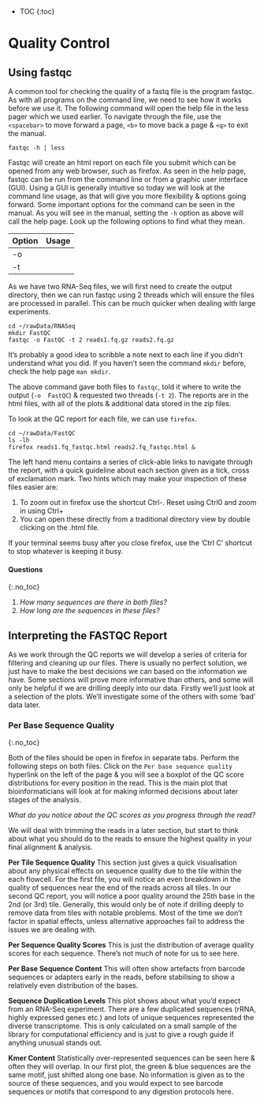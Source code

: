* TOC
{:toc}

# Quality Control

## Using fastqc

A common tool for checking the quality of a fastq file is the program fastqc.
As with all programs on the command line, we need to see how it works before we use it.
The following command will open the help file in the less pager which we used earlier.
To navigate through the file, use the `<spacebar>` to move forward a page, `<b>` to move back a page & `<q>` to exit the manual.

```
fastqc -h | less
```

Fastqc will create an html report on each file you submit which can be opened from any web browser, such as firefox.
As seen in the help page, fastqc can be run from the command line or from a graphic user interface (GUI).
Using a GUI is generally intuitive so today we will look at the command line usage, as that will give you more flexibility & options going forward.
Some important options for the command can be seen in the manual.
As you will see in the manual, setting the `-h` option as above will call the help page.
Look up the following options to find what they mean.

| Option | Usage |
|:------ |:------|
| -o     |       |
| -t     |       |


As we have two RNA-Seq files, we will first need to create the output directory, then we can run fastqc using 2 threads which will ensure the files are processed in parallel.
This can be much quicker when dealing with large experiments.

```
cd ~/rawData/RNASeq
mkdir FastQC
fastqc -o FastQC -t 2 reads1.fq.gz reads2.fq.gz
```

It’s probably a good idea to scribble a note next to each line if you didn’t understand what you did.
If you haven’t seen the command `mkdir` before, check the help page `man mkdir`.

The above command gave both files to `fastqc`, told it where to write the output (`-o  ̃FastQC`) & requested two threads (`-t 2`).
The reports are in the html files, with all of the plots & additional data stored in the zip files.

To look at the QC report for each file, we can use `firefox`.

```
cd ~/rawData/FastQC
ls -lh
firefox reads1.fq_fastqc.html reads2.fq_fastqc.html &
```

The left hand menu contains a series of click-able links to navigate through the report, with a quick guideline about each section given as a tick, cross of exclamation mark.
Two hints which may make your inspection of these files easier are:

1. To zoom out in firefox use the shortcut Ctrl-. Reset using Ctrl0 and zoom in using Ctrl+
2. You can open these directly from a traditional directory view by double clicking on the .html file.

If your terminal seems busy after you close firefox, use the ’Ctrl C’ shortcut to stop whatever is keeping it busy.

#### Questions
{:.no_toc}

1. *How many sequences are there in both files?*
2. *How long are the sequences in these files?*

## Interpreting the FASTQC Report

As we work through the QC reports we will develop a series of criteria for filtering and cleaning up our files.
There is usually no perfect solution, we just have to make the best decisions we can based on the information we have.
Some sections will prove more informative than others, and some will only be helpful if we are drilling deeply into our data.
Firstly we’ll just look at a selection of the plots.
We’ll investigate some of the others with some ‘bad’ data later.

### Per Base Sequence Quality
{:.no_toc}

Both of the files should be open in firefox in separate tabs.
Perform the following steps on both files.
Click on the `Per base sequence quality` hyperlink on the left of the page & you will see a boxplot of the QC score distributions for every position in the read.
This is the main plot that bioinformaticians will look at for making informed decisions about later stages of the analysis.

*What do you notice about the QC scores as you progress through the read?*

We will deal with trimming the reads in a later section, but start to think about what you should do to the reads to ensure the highest quality in your final alignment & analysis.

**Per Tile Sequence Quality**
This section just gives a quick visualisation about any physical effects on sequence quality due to the tile within the each flowcell.
For the first file, you will notice an even breakdown in the quality of sequences near the end of the reads across all tiles.
In our second QC report, you will notice a poor quality around the 25th base in the 2nd (or 3rd) tile.
Generally, this would only be of note if drilling deeply to remove data from tiles with notable problems.
Most of the time we don’t factor in spatial effects, unless alternative approaches fail to address the issues we are dealing with.

**Per Sequence Quality Scores** This is just the distribution of average quality scores for each sequence.
There’s not much of note for us to see here.

**Per Base Sequence Content** This will often show artefacts from barcode sequences or adapters early in the reads, before stabilising to show a relatively even distribution of the bases.

**Sequence Duplication Levels** This plot shows about what you’d expect from an RNA-Seq experiment.
There are a few duplicated sequences (rRNA, highly expressed genes etc.) and lots of unique sequences represented the diverse transcriptome.
This is only calculated on a small sample of the library for computational efficiency and is just to give a rough guide if anything unusual stands out.

**Kmer Content** Statistically over-represented sequences can be seen here & often they will overlap.
In our first plot, the green & blue sequences are the same motif, just shifted along one base.
No information is given as to the source of these sequences, and you would expect to see barcode sequences or motifs that correspond to any digestion protocols here.
